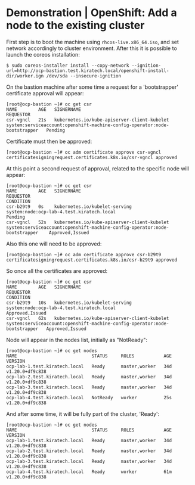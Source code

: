 # Demonstration | OpenShift: Add a node to the existing cluster

First step is to boot the machine using `rhcos-live.x86_64.iso`, and set network
accordingly to cluster environment.
After this it is possible to launch the coreos installation:

```console
$ sudo coreos-installer install --copy-network --ignition-url=http://ocp-bastion.test.kiratech.local/openshift-install-dir/worker.ign /dev/sda --insecure-ignition
```

On the bastion machine after some time a request for a 'bootstrapper'
certificate approval will appear:

```console
[root@ocp-bastion ~]# oc get csr
NAME        AGE   SIGNERNAME                                    REQUESTOR
csr-vgncl   21s   kubernetes.io/kube-apiserver-client-kubelet   system:serviceaccount:openshift-machine-config-operator:node-bootstrapper   Pending
```

Certificate must then be approved:

```console
[root@ocp-bastion ~]# oc adm certificate approve csr-vgncl
certificatesigningrequest.certificates.k8s.io/csr-vgncl approved
```

At this point a second request of approval, related to the specific node will
appear:

```console
[root@ocp-bastion ~]# oc get csr
NAME        AGE   SIGNERNAME                                    REQUESTOR                                                                    CONDITION
csr-b29t9   0s    kubernetes.io/kubelet-serving                 system:node:ocp-lab-4.test.kiratech.local                                 Pending
csr-vgncl   52s   kubernetes.io/kube-apiserver-client-kubelet   system:serviceaccount:openshift-machine-config-operator:node-bootstrapper    Approved,Issued
```

Also this one will need to be approved:

```console
[root@ocp-bastion ~]# oc adm certificate approve csr-b29t9
certificatesigningrequest.certificates.k8s.io/csr-b29t9 approved
```

So once all the certificates are approved:

```console
[root@ocp-bastion ~]# oc get csr
NAME        AGE   SIGNERNAME                                    REQUESTOR                                                                   CONDITION
csr-b29t9   10s   kubernetes.io/kubelet-serving                 system:node:ocp-lab-4.test.kiratech.local                                Approved,Issued
csr-vgncl   62s   kubernetes.io/kube-apiserver-client-kubelet   system:serviceaccount:openshift-machine-config-operator:node-bootstrapper   Approved,Issued
```

Node will appear in the nodes list, initially as "NotReady":

```console
[root@ocp-bastion ~]# oc get nodes
NAME                            STATUS     ROLES           AGE   VERSION
ocp-lab-1.test.kiratech.local   Ready      master,worker   34d   v1.20.0+df9c838
ocp-lab-2.test.kiratech.local   Ready      master,worker   34d   v1.20.0+df9c838
ocp-lab-3.test.kiratech.local   Ready      master,worker   34d   v1.20.0+df9c838
ocp-lab-4.test.kiratech.local   NotReady   worker          25s   v1.20.0+df9c838
```

And after some time, it will be fully part of the cluster, 'Ready':

```console
[root@ocp-bastion ~]# oc get nodes
NAME                            STATUS     ROLES           AGE   VERSION
ocp-lab-1.test.kiratech.local   Ready      master,worker   34d   v1.20.0+df9c838
ocp-lab-2.test.kiratech.local   Ready      master,worker   34d   v1.20.0+df9c838
ocp-lab-3.test.kiratech.local   Ready      master,worker   34d   v1.20.0+df9c838
ocp-lab-4.test.kiratech.local   Ready      worker          61m   v1.20.0+df9c838
```
